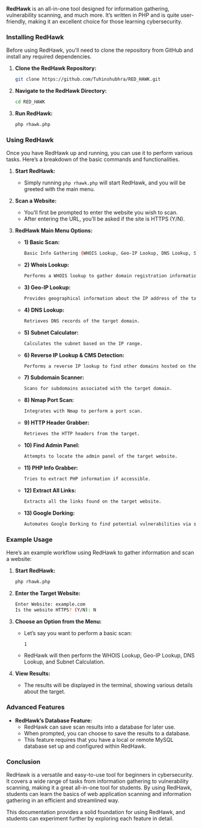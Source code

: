 **RedHawk** is an all-in-one tool designed for information gathering, vulnerability scanning, and much more. It’s written in PHP and is quite user-friendly, making it an excellent choice for those learning cybersecurity.

### **Installing RedHawk**

Before using RedHawk, you'll need to clone the repository from GitHub and install any required dependencies.

1. **Clone the RedHawk Repository:**
   ```bash
   git clone https://github.com/Tuhinshubhra/RED_HAWK.git
   ```

2. **Navigate to the RedHawk Directory:**
   ```bash
   cd RED_HAWK
   ```

3. **Run RedHawk:**
   ```bash
   php rhawk.php
   ```

### **Using RedHawk**

Once you have RedHawk up and running, you can use it to perform various tasks. Here’s a breakdown of the basic commands and functionalities.

1. **Start RedHawk:**
   - Simply running `php rhawk.php` will start RedHawk, and you will be greeted with the main menu.

2. **Scan a Website:**
   - You’ll first be prompted to enter the website you wish to scan.
   - After entering the URL, you’ll be asked if the site is HTTPS (Y/N).

3. **RedHawk Main Menu Options:**

   - **1) Basic Scan:**
     ```bash
     Basic Info Gathering (WHOIS Lookup, Geo-IP Lookup, DNS Lookup, Subnet Calculator)
     ```
   - **2) Whois Lookup:**
     ```bash
     Performs a WHOIS lookup to gather domain registration information.
     ```
   - **3) Geo-IP Lookup:**
     ```bash
     Provides geographical information about the IP address of the target.
     ```
   - **4) DNS Lookup:**
     ```bash
     Retrieves DNS records of the target domain.
     ```
   - **5) Subnet Calculator:**
     ```bash
     Calculates the subnet based on the IP range.
     ```
   - **6) Reverse IP Lookup & CMS Detection:**
     ```bash
     Performs a reverse IP lookup to find other domains hosted on the same server and attempts to detect the CMS used.
     ```
   - **7) Subdomain Scanner:**
     ```bash
     Scans for subdomains associated with the target domain.
     ```
   - **8) Nmap Port Scan:**
     ```bash
     Integrates with Nmap to perform a port scan.
     ```
   - **9) HTTP Header Grabber:**
     ```bash
     Retrieves the HTTP headers from the target.
     ```
   - **10) Find Admin Panel:**
     ```bash
     Attempts to locate the admin panel of the target website.
     ```
   - **11) PHP Info Grabber:**
     ```bash
     Tries to extract PHP information if accessible.
     ```
   - **12) Extract All Links:**
     ```bash
     Extracts all the links found on the target website.
     ```
   - **13) Google Dorking:**
     ```bash
     Automates Google Dorking to find potential vulnerabilities via search engine queries.
     ```

### **Example Usage**

Here’s an example workflow using RedHawk to gather information and scan a website:

1. **Start RedHawk:**
   ```bash
   php rhawk.php
   ```

2. **Enter the Target Website:**
   ```bash
   Enter Website: example.com
   Is the website HTTPS? (Y/N): N
   ```

3. **Choose an Option from the Menu:**
   - Let’s say you want to perform a basic scan:
     ```bash
     1
     ```
   - RedHawk will then perform the WHOIS Lookup, Geo-IP Lookup, DNS Lookup, and Subnet Calculation.

4. **View Results:**
   - The results will be displayed in the terminal, showing various details about the target.

### **Advanced Features**
- **RedHawk’s Database Feature:**
  - RedHawk can save scan results into a database for later use.
  - When prompted, you can choose to save the results to a database.
  - This feature requires that you have a local or remote MySQL database set up and configured within RedHawk.

### **Conclusion**
RedHawk is a versatile and easy-to-use tool for beginners in cybersecurity. It covers a wide range of tasks from information gathering to vulnerability scanning, making it a great all-in-one tool for students. By using RedHawk, students can learn the basics of web application scanning and information gathering in an efficient and streamlined way.

This documentation provides a solid foundation for using RedHawk, and students can experiment further by exploring each feature in detail.